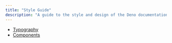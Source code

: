 ```yaml
---
title: "Style Guide"
description: "A guide to the style and design of the Deno documentation."
---
```


- [Typography](/styleguide/typography)
- [Components](/styleguide/components)
